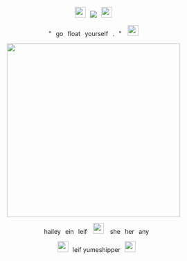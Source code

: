 <p align= "center"> <p align="center"> <img src= "https://cdn.discordapp.com/emojis/1254199279426469979.gif?size=28&quality=lossless" width="25">⠀<img src= "https://komarev.com/ghpvc/?username=hhaileykin&label&color=red&label=angels" </p>⠀<img src= "https://cdn.discordapp.com/emojis/1254199290767872081.gif?size=28&quality=lossless" width="25">

<p align="center">"⠀go⠀float⠀yourself⠀.⠀"⠀ <img src= "https://cdn.discordapp.com/emojis/1201905205885800489.gif?size=28&quality=lossless"width="25"> </p> 
<p align= "center"> <img src= "https://64.media.tumblr.com/d0bf21488aa16826209c000e913bfe57/a97ee1baeaa45d9f-0a/s1280x1920/eebde66ff50e7824295071f65ee8672c645f7deb.pnj"width="400"> </p>

<p align="center"> hailey⠀ein⠀leif⠀ <img src= "https://cdn.discordapp.com/emojis/1201905280540221450.gif?size=28&quality=lossless"width="25"> ⠀she⠀her⠀any</p> 

<p align="center"> <img src= "https://cdn.discordapp.com/emojis/1211035904299368468.gif?size=28&quality=lossless"width="25">⠀leif yumeshipper⠀<img src= "https://cdn.discordapp.com/emojis/1201905307115061279.gif?size=28&quality=lossless"width="25"> </p> 
